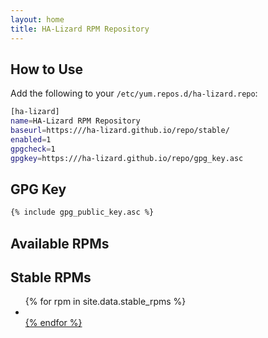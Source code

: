 ```yaml
---
layout: home
title: HA-Lizard RPM Repository
---
```


## How to Use

Add the following to your `/etc/yum.repos.d/ha-lizard.repo`:

```bash
[ha-lizard]
name=HA-Lizard RPM Repository
baseurl=https:///ha-lizard.github.io/repo/stable/
enabled=1
gpgcheck=1
gpgkey=https:///ha-lizard.github.io/repo/gpg_key.asc
```

## GPG Key

```bash
{% include gpg_public_key.asc %}
```

## Available RPMs

<h2>Stable RPMs</h2>
<ul>
  {% for rpm in site.data.stable_rpms %}
  <li><a href="{{ site.baseurl }}/stable/{{ rpm.name }}</a></li>
  {% endfor %}
</ul>

<h2>Unstable RPMs</h2>
<ul>
  {% for rpm in site.data.unstable_rpms %}
  <li><a href="{{ site.baseurl }}/unstable/{{ rpm.name }}</a></li>
  {% endfor %}
</ul>
